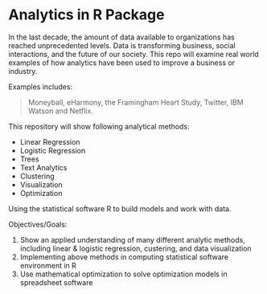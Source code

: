 # Analytics in R Package

In the last decade, the amount of data available to organizations has reached unprecedented levels. Data is transforming business, social interactions, and the future of our society. This repo will examine real world examples of how analytics have been used to improve a business or industry. 

Examples includes:
> Moneyball, eHarmony, the Framingham Heart Study, Twitter, IBM Watson and Netflix. 

This repository will show following analytical methods: 
- Linear Regression 
- Logistic Regression
- Trees
- Text Analytics 
- Clustering
- Visualization
- Optimization 

Using the statistical software R to build models and work with data. 

Objectives/Goals: 
1. Show an applied understanding of many different analytic methods, including linear & logistic regression, custering, and data visualization
2. Implementing above methods in computing statistical software environment in R
3. Use mathematical optimization to solve optimization models in spreadsheet software

